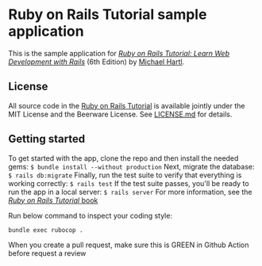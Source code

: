 # Ruby on Rails Tutorial sample application

This is the sample application for [*Ruby on Rails Tutorial: Learn Web Development with
Rails*](https://www.railstutorial.org/) (6th Edition) by [Michael Hartl](https://www.michaelhartl.com/).

## License

All source code in the [Ruby on Rails Tutorial](https://www.railstutorial.org/) is available jointly under the MIT
License and the Beerware License. See [LICENSE.md](LICENSE.md) for details.

## Getting started

To get started with the app, clone the repo and then install the needed gems:
``` $ bundle install --without production ```
Next, migrate the database:
``` $ rails db:migrate ```
Finally, run the test suite to verify that everything is working correctly:
``` $ rails test ```
If the test suite passes, you'll be ready to run the app in a local server:
``` $ rails server ```
For more information, see the [*Ruby on Rails Tutorial* book](https://www.railstutorial.org/book)

Run below command to inspect your coding style:

```bash
bundle exec rubocop .
```

When you create a pull request, make sure this is GREEN in Github Action before request a review
